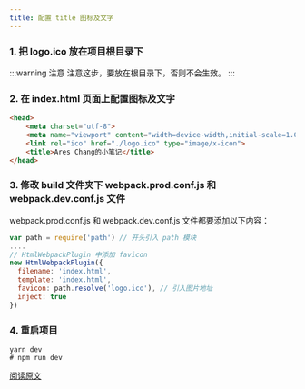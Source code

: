 ```yaml
---
title: 配置 title 图标及文字
---
```


### 1. **把 logo.ico 放在项目根目录下**

:::warning 注意
注意这步，要放在根目录下，否则不会生效。
:::

### 2. 在 index.html 页面上配置图标及文字

```html
<head>
	<meta charset="utf-8">
	<meta name="viewport" content="width=device-width,initial-scale=1.0">
	<link rel="ico" href="./logo.ico" type="image/x-icon">
	<title>Ares Chang的小笔记</title>
</head>
```

### 3. 修改 build 文件夹下 webpack.prod.conf.js 和 webpack.dev.conf.js 文件

webpack.prod.conf.js 和 webpack.dev.conf.js 文件都要添加以下内容：

```js
var path = require('path') // 开头引入 path 模块
....
// HtmlWebpackPlugin 中添加 favicon
new HtmlWebpackPlugin({
  filename: 'index.html',
  template: 'index.html',
  favicon: path.resolve('logo.ico'), // 引入图片地址
  inject: true
})
```

### 4. 重启项目

```shell
yarn dev
# npm run dev
```

[阅读原文](https://blog.csdn.net/weixin_41767649/article/details/79986756)
